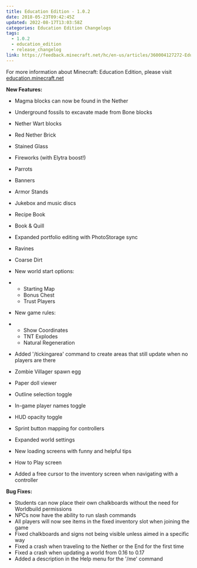 ```yaml
---
title: Education Edition - 1.0.2
date: 2018-05-23T09:42:45Z
updated: 2022-08-17T13:03:58Z
categories: Education Edition Changelogs
tags:
  - 1.0.2
  - education_edition
  - release_changelog
link: https://feedback.minecraft.net/hc/en-us/articles/360004127272-Education-Edition-1-0-2
---
```


For more information about Minecraft: Education Edition, please visit [education.minecraft.net](https://education.minecraft.net/)

  
**New Features:**

- Magma blocks can now be found in the Nether

- Underground fossils to excavate made from Bone blocks

- Nether Wart blocks

- Red Nether Brick

- Stained Glass

- Fireworks (with Elytra boost!)

- Parrots

- Banners

- Armor Stands

- Jukebox and music discs

- Recipe Book

- Book & Quill

- Expanded portfolio editing with PhotoStorage sync

- Ravines

- Coarse Dirt

- New world start options:

- - Starting Map
  - Bonus Chest
  - Trust Players

- New game rules:

- - Show Coordinates
  - TNT Explodes
  - Natural Regeneration

- Added '/tickingarea' command to create areas that still update when no players are there

- Zombie Villager spawn egg

- Paper doll viewer

- Outline selection toggle

- In-game player names toggle

- HUD opacity toggle

- Sprint button mapping for controllers

- Expanded world settings

- New loading screens with funny and helpful tips

- How to Play screen

- Added a free cursor to the inventory screen when navigating with a controller

  
**Bug Fixes:**

- Students can now place their own chalkboards without the need for Worldbuild permissions
- NPCs now have the ability to run slash commands
- All players will now see items in the fixed inventory slot when joining the game
- Fixed chalkboards and signs not being visible unless aimed in a specific way
- Fixed a crash when traveling to the Nether or the End for the first time
- Fixed a crash when updating a world from 0.16 to 0.17
- Added a description in the Help menu for the '/me' command
